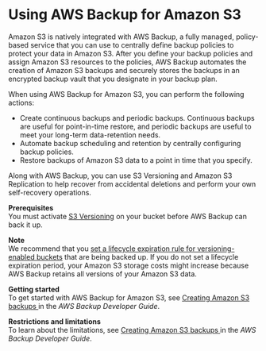 # Using AWS Backup for Amazon S3<a name="backup-for-s3"></a>

Amazon S3 is natively integrated with AWS Backup, a fully managed, policy\-based service that you can use to centrally define backup policies to protect your data in Amazon S3\. After you define your backup policies and assign Amazon S3 resources to the policies, AWS Backup automates the creation of Amazon S3 backups and securely stores the backups in an encrypted backup vault that you designate in your backup plan\. 

When using AWS Backup for Amazon S3, you can perform the following actions:
+ Create continuous backups and periodic backups\. Continuous backups are useful for point\-in\-time restore, and periodic backups are useful to meet your long\-term data\-retention needs\.
+ Automate backup scheduling and retention by centrally configuring backup policies\.
+ Restore backups of Amazon S3 data to a point in time that you specify\.

Along with AWS Backup, you can use S3 Versioning and Amazon S3 Replication to help recover from accidental deletions and perform your own self\-recovery operations\. 

**Prerequisites**  
You must activate [S3 Versioning](https://docs.aws.amazon.com/AmazonS3/latest/userguide/Versioning.html) on your bucket before AWS Backup can back it up\. 

**Note**  
We recommend that you [ set a lifecycle expiration rule for versioning\-enabled buckets](https://docs.aws.amazon.com/AmazonS3/latest/userguide/lifecycle-configuration-examples.html#lifecycle-config-conceptual-ex6) that are being backed up\. If you do not set a lifecycle expiration period, your Amazon S3 storage costs might increase because AWS Backup retains all versions of your Amazon S3 data\.

**Getting started**  
To get started with AWS Backup for Amazon S3, see [ Creating Amazon S3 backups ](https://docs.aws.amazon.com/aws-backup/latest/devguide/s3-backups.html) in the *AWS Backup Developer Guide*\.

**Restrictions and limitations**  
To learn about the limitations, see [ Creating Amazon S3 backups ](https://docs.aws.amazon.com/aws-backup/latest/devguide/s3-backups.html) in the *AWS Backup Developer Guide*\. 